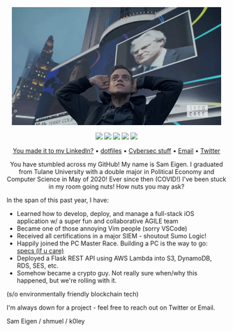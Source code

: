 <div align="center">
<img src="./elliot.gif" alt="a king"></img>

<p align="center">
<img src="https://img.shields.io/badge/neovim-%2357A143.svg?&style=for-the-badge&logo=neovim&logoColor=white"/>
<img src="https://img.shields.io/badge/python-%232C2D72.svg?&style=for-the-badge&logo=python&logoColor=blue"/>
<img src="https://img.shields.io/badge/javascript%20-%23323330.svg?&style=for-the-badge&logo=javascript&logoColor=%23F7DF1E"/>
<img src="https://img.shields.io/badge/flask-%23F5FFFA.svg?&style=for-the-badge&logo=flask&logoColor=black"/>
<img src="https://img.shields.io/badge/aws-%23000000.svg?&style=for-the-badge&logo=amazon&logoColor=orange"/>
</p>

<p align="center">
<a href="https://www.linkedin.com/in/samuel-eigen/">You made it to my LinkedIn?</a>
•
<a href="https://github.com/k0ley/dotfiles">dotfiles</a>
•
<a href="">Cybersec stuff</a>
•
<a href="mailto:seigen@tulane.edu">Email</a>
•
<a href="https://twitter.com/legitneth">Twitter</a>
</p>

You have stumbled across my GitHub! My name is Sam Eigen. I graduated from Tulane University with a double major in Political Economy and Computer Science in May of 2020!
Ever since then (COVID!) I've been stuck in my room going nuts! How nuts you may ask?
</div>

In the span of this past year, I have:
<ul>
  <li>Learned how to develop, deploy, and manage a full-stack iOS application w/ a super fun and collaborative AGILE team</li>
  <li>Became one of those annoying Vim people (sorry VSCode)</li>
  <li>Received all certifications in a major SIEM - shoutout Sumo Logic!</li>
  <li>Happily joined the PC Master Race. Building a PC is the way to go: <a href="https://raw.githubusercontent.com/k0ley/k0ley/main/specs.txt">specs (if u care)</a></li>
  <li>Deployed a Flask REST API using AWS Lambda into S3, DynamoDB, RDS, SES, etc.</li>
  <li>Somehow became a crypto guy. Not really sure when/why this happened, but we're rolling with it.</li>
</ul> 
(s/o environmentally friendly blockchain tech)


I'm always down for a project - feel free to reach out on Twitter or Email.

Sam Eigen / shmuel / k0ley



